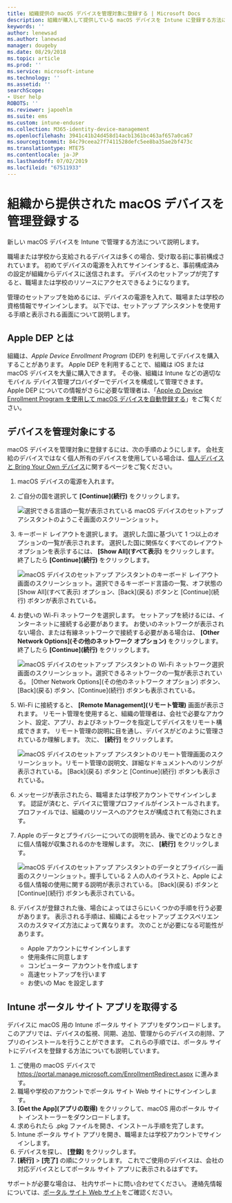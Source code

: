 ```yaml
---
title: 組織提供の macOS デバイスを管理対象に登録する | Microsoft Docs
description: 組織が購入して提供している macOS デバイスを Intune に登録する方法について説明します。
keywords: ''
author: lenewsad
ms.author: lanewsad
manager: dougeby
ms.date: 08/29/2018
ms.topic: article
ms.prod: ''
ms.service: microsoft-intune
ms.technology: ''
ms.assetid: ''
searchScope:
- User help
ROBOTS: ''
ms.reviewer: japoehlm
ms.suite: ems
ms.custom: intune-enduser
ms.collection: M365-identity-device-management
ms.openlocfilehash: 3941c41b24d458d14acb1361bc463af657a0ca67
ms.sourcegitcommit: 84c79ceea27f7411528defc5ee8ba35ae2bf473c
ms.translationtype: MTE75
ms.contentlocale: ja-JP
ms.lasthandoff: 07/02/2019
ms.locfileid: "67511933"
---
```

# <a name="enroll-your-organization-provided-macos-device-in-management"></a>組織から提供された macOS デバイスを管理登録する

新しい macOS デバイスを Intune で管理する方法について説明します。  

職場または学校から支給されるデバイスは多くの場合、受け取る前に事前構成されています。 初めてデバイスの電源を入れてサインインすると、事前構成済みの設定が組織からデバイスに送信されます。 デバイスのセットアップが完了すると、職場または学校のリソースにアクセスできるようになります。 

管理のセットアップを始めるには、デバイスの電源を入れて、職場または学校の資格情報でサインインします。 以下では、セットアップ アシスタントを使用する手順と表示される画面について説明します。   

## <a name="what-is-apple-dep"></a>Apple DEP とは
組織は、*Apple Device Enrollment Program* (DEP) を利用してデバイスを購入することがあります。 Apple DEP を利用することで、組織は iOS または macOS デバイスを大量に購入できます。 その後、組織は Intune などの適切なモバイル デバイス管理プロバイダーでデバイスを構成して管理できます。 Apple DEP についての情報がさらに必要な管理者は、「[Apple の Device Enrollment Program を使用して macOS デバイスを自動登録する](https://docs.microsoft.com/intune/device-enrollment-program-enroll-macos)」をご覧ください。  

## <a name="get-your-device-managed"></a>デバイスを管理対象にする 
macOS デバイスを管理対象に登録するには、次の手順のようにします。 会社支給のデバイスではなく個人所有のデバイスを使用している場合は、[個人デバイスと Bring Your Own デバイス](enroll-your-device-in-intune-macos-cp.md)に関するページをご覧ください。  

1. macOS デバイスの電源を入れます。 
2. ご自分の国を選択して **[Continue]\(続行\)** をクリックします。  

   ![選択できる言語の一覧が表示されている macOS デバイスのセットアップ アシスタントのようこそ画面のスクリーンショット。](./media/macos-dep-welcome-1808.png)   
3. キーボード レイアウトを選択します。 選択した国に基づいて 1 つ以上のオプションの一覧が表示されます。 選択した国に関係なくすべてのレイアウト オプションを表示するには、 **[Show All]\(すべて表示\)** をクリックします。 終了したら **[Continue]\(続行\)** をクリックします。  

   ![macOS デバイスのセットアップ アシスタントのキーボード レイアウト画面のスクリーンショット。選択できるキーボード言語の一覧、オフ状態の [Show All]\(すべて表示\) オプション、[Back]\(戻る\) ボタンと [Continue]\(続行\) ボタンが表示されている。](./media/macos-dep-keyboard-1808.png)  
4. お使いの Wi-Fi ネットワークを選択します。 セットアップを続けるには、インターネットに接続する必要があります。 お使いのネットワークが表示されない場合、または有線ネットワークで接続する必要がある場合は、 **[Other Network Options]\(その他のネットワーク オプション\)** をクリックします。 終了したら **[Continue]\(続行\)** をクリックします。  

   ![macOS デバイスのセットアップ アシスタントの Wi-Fi ネットワーク選択画面のスクリーンショット。選択できるネットワークの一覧が表示されている。 [Other Network Options]\(その他のネットワーク オプション\) ボタン、[Back]\(戻る\) ボタン、[Continue]\(続行\) ボタンも表示されている。](./media/macos-dep-wifi-1808.png)  
5. Wi-Fi に接続すると、 **[Remote Management]\(リモート管理\)** 画面が表示されます。 リモート管理を使用すると、組織の管理者は、会社で必要なアカウント、設定、アプリ、およびネットワークを指定してデバイスをリモート構成できます。 リモート管理の説明に目を通し、デバイスがどのように管理されているか理解します。 次に、 **[続行]** をクリックします。  

   ![macOS デバイスのセットアップ アシスタントのリモート管理画面のスクリーンショット。リモート管理の説明文、詳細なドキュメントへのリンクが表示されている。 [Back]\(戻る\) ボタンと [Continue]\(続行\) ボタンも表示されている。](./media/macos-dep-remote-management-1-1808.png)  
6. メッセージが表示されたら、職場または学校アカウントでサインインします。 認証が済むと、デバイスに管理プロファイルがインストールされます。 プロファイルでは、組織のリソースへのアクセスが構成されて有効にされます。  
7. Apple のデータとプライバシーについての説明を読み、後でどのようなときに個人情報が収集されるのかを理解します。 次に、 **[続行]** をクリックします。  

   ![macOS デバイスのセットアップ アシスタントのデータとプライバシー画面のスクリーンショット。握手している 2 人の人のイラストと、Apple による個人情報の使用に関する説明が表示されている。 [Back]\(戻る\) ボタンと [Continue]\(続行\) ボタンも表示されている。](./media/macos-dep-apple-data-privacy-1808.png)  
8. デバイスが登録された後、場合によってはさらにいくつかの手順を行う必要があります。 表示される手順は、組織によるセットアップ エクスペリエンスのカスタマイズ方法によって異なります。 次のことが必要になる可能性があります。
    * Apple アカウントにサインインします
    * 使用条件に同意します
    * コンピューター アカウントを作成します
    * 高速セットアップを行います
    * お使いの Mac を設定します  
## <a name="get-the-company-portal-app"></a>Intune ポータル サイト アプリを取得する      
デバイスに macOS 用の Intune ポータル サイト アプリをダウンロードします。 このアプリでは、デバイスの監視、同期、追加、管理からのデバイスの削除、アプリのインストールを行うことができます。 これらの手順では、ポータル サイトにデバイスを登録する方法についても説明しています。  
1. ご使用の macOS デバイスで https://portal.manage.microsoft.com/EnrollmentRedirect.aspx に進みます。
2. 職場や学校のアカウントでポータル サイト Web サイトにサインインします。 
3. **[Get the App]\(アプリの取得\)** をクリックして、macOS 用のポータル サイト インストーラーをダウンロードします。
4. 求められたら .pkg ファイルを開き、インストール手順を完了します。
4. Intune ポータル サイト アプリを開き、職場または学校アカウントでサインインします。
5. デバイスを探し、 **[登録]** をクリックします。
6. **[続行]**  >  **[完了]** の順にクリックします。 これでご使用のデバイスは、会社の対応デバイスとしてポータル サイト アプリに表示されるはずです。

サポートが必要な場合は、 社内サポートに問い合わせてください。 連絡先情報については、[ポータル サイト Web サイト](https://go.microsoft.com/fwlink/?linkid=2010980)をご確認ください。

